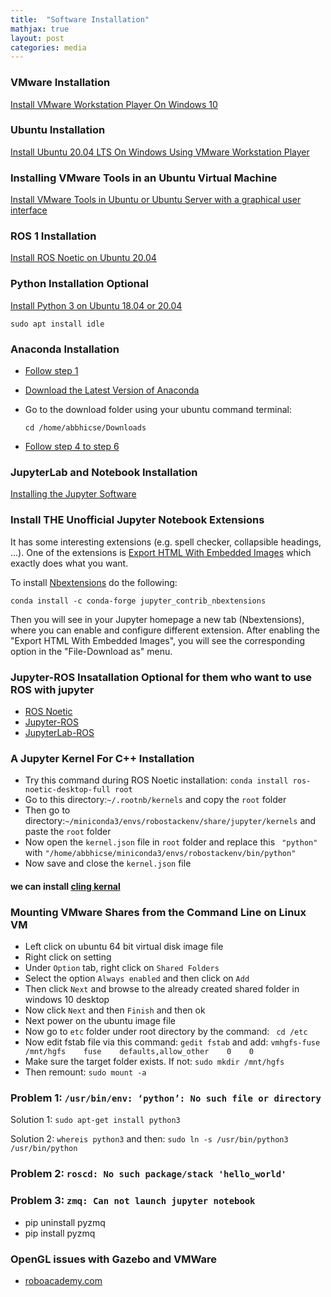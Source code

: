 ```yaml
---
title:  "Software Installation"
mathjax: true
layout: post
categories: media
---
```

### VMware Installation

[Install VMware Workstation Player On Windows 10](https://windows.tutorials24x7.com/blog/how-to-install-vmware-workstation-player-on-windows-10)

### Ubuntu Installation

[Install Ubuntu 20.04 LTS On Windows Using VMware Workstation Player](https://ubuntu.tutorials24x7.com/blog/how-to-install-ubuntu-20-04-lts-on-windows-using-vmware-workstation-player)

### Installing VMware Tools in an Ubuntu Virtual Machine

[Install VMware Tools in Ubuntu or Ubuntu Server with a graphical user interface](https://kb.vmware.com/s/article/1022525)

### ROS 1 Installation

[Install ROS Noetic on Ubuntu 20.04](https://varhowto.com/install-ros-noetic-ubuntu-20-04/)

### Python Installation Optional

[Install Python 3 on Ubuntu 18.04 or 20.04](https://phoenixnap.com/kb/how-to-install-python-3-ubuntu)

``` sudo apt install idle ```

### Anaconda Installation

- [Follow step 1](https://linuxize.com/post/how-to-install-anaconda-on-ubuntu-20-04/)

- [Download the Latest Version of Anaconda](https://www.anaconda.com/products/individual)

- Go to the download folder using your ubuntu command terminal:

  ``` cd /home/abbhicse/Downloads ```

- [Follow step 4 to step 6](https://phoenixnap.com/kb/how-to-install-anaconda-ubuntu-18-04-or-20-04#ftoc-heading-4)

### JupyterLab and Notebook Installation

[Installing the Jupyter Software](https://jupyter.org/install)


### Install THE Unofficial Jupyter Notebook Extensions

It has some interesting extensions (e.g. spell checker, collapsible headings, ...). One of the extensions is [Export HTML With Embedded Images](https://jupyter-contrib-nbextensions.readthedocs.io/en/latest/nbextensions/export_embedded/readme.html) which exactly does what you want.

To install [Nbextensions](https://jupyter-contrib-nbextensions.readthedocs.io/en/latest/) do the following:

```conda install -c conda-forge jupyter_contrib_nbextensions```

Then you will see in your Jupyter homepage a new tab (Nbextensions), where you can enable and configure different extension.
After enabling the "Export HTML With Embedded Images", you will see the corresponding option in the "File-Download as" menu.

### Jupyter-ROS Insatallation Optional for them who want to use ROS with jupyter
- [ROS Noetic](https://github.com/RoboStack/ros-noetic)
- [Jupyter-ROS](https://github.com/RoboStack/jupyter-ros)
- [JupyterLab-ROS](https://github.com/RoboStack/jupyterlab-ros)

### A Jupyter Kernel For C++ Installation

- Try this command during ROS Noetic installation: `conda install ros-noetic-desktop-full root`
- Go to this directory:`~/.rootnb/kernels` and copy the `root` folder
- Then go to directory:`~/miniconda3/envs/robostackenv/share/jupyter/kernels` and paste the `root` folder
- Now open the `kernel.json` file in `root` folder and replace this ` "python"` with `"/home/abbhicse/miniconda3/envs/robostackenv/bin/python"`
- Now save and close the `kernel.json` file
#### we can install [cling kernal](https://github.com/jupyter-xeus/xeus-cling)

### Mounting VMware Shares from the Command Line on Linux VM

- Left click on ubuntu 64 bit virtual disk image file
- Right click on setting 
- Under ```Option``` tab, right click on ```Shared Folders```
- Select the option ```Always enabled``` and then click on ```Add```
- Then click ```Next``` and browse to the already created shared folder in windows 10 desktop
- Now click ```Next``` and then ```Finish``` and then ok
- Next power on the ubuntu image file
- Now go to ```etc``` folder under root directory by the command: ``` cd /etc```
- Now edit fstab file via this command: ```gedit fstab``` and add: ```vmhgfs-fuse    /mnt/hgfs    fuse    defaults,allow_other    0    0 ```
- Make sure the target folder exists. If not: ```sudo mkdir /mnt/hgfs```
- Then remount: ```sudo mount -a```

### Problem 1: ``` /usr/bin/env: ‘python’: No such file or directory ```

Solution 1: ``` sudo apt-get install python3 ```

Solution 2: ``` whereis python3 ``` and then: ```sudo ln -s /usr/bin/python3 /usr/bin/python  ```

### Problem 2: ```roscd: No such package/stack 'hello_world'```

### Problem 3: ```zmq: Can not launch jupyter notebook```
- pip uninstall pyzmq
- pip install pyzmq

### OpenGL issues with Gazebo and VMWare
- [roboacademy.com](https://robocademy.com/2020/05/02/solved-opengl-issues-with-gazebo-and-vmware/)
